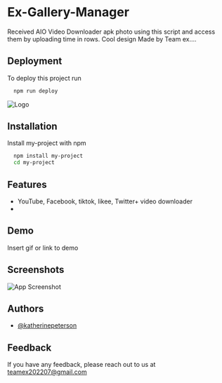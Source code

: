 # Ex-Gallery-Manager
Received AIO Video Downloader apk photo using this script and access them by uploading time in rows. Cool design Made by Team ex....



## Deployment

To deploy this project run

```bash
  npm run deploy
```


![Logo](https://dev-to-uploads.s3.amazonaws.com/uploads/articles/th5xamgrr6se0x5ro4g6.png)


## Installation

Install my-project with npm

```bash
  npm install my-project
  cd my-project
```
    
## Features

- YouTube, Facebook, tiktok, likee, Twitter+ video downloader
- 


## Demo

Insert gif or link to demo


## Screenshots

![App Screenshot](https://via.placeholder.com/468x300?text=App+Screenshot+Here)


## Authors

- [@katherinepeterson](https://www.github.com/octokatherine)


## Feedback

If you have any feedback, please reach out to us at teamex202207@gmail.com


